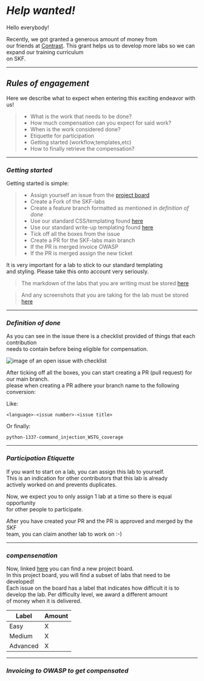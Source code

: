 # *Help wanted!*

Hello everybody!

Recently, we got granted a generous amount of money from  
our friends at [Contrast](https://www.contrastsecurity.com/). This grant
helps us to develop more labs so we can expand our training curriculum  
on SKF.

---

## *Rules of engagement*

Here we describe what to expect when entering this exciting endeavor with us!

> - What is the work that needs to be done?
> - How much compensation can you expect for said work?
> - When is the work considered done?
> - Etiquette for participation
> - Getting started (workflow,templates,etc)
> - How to finally retrieve the compensation?

---

### *Getting started*

Getting started is simple:

> - Assign yourself an issue from the [project board](https://github.com/blabla1337/skf-labs/projects/2)
> - Create a Fork of the SKF-labs
> - Create a feature branch formatted as mentioned in *definition of done*
> - Use our standard CSS/templating found [here](https://github.com/blabla1337/skf-labs/tree/master/lab-template)
> - Use our standard write-up templating found [here](https://github.com/blabla1337/skf-labs/blob/master/template.md)
> - Tick off all the boxes from the issue
> - Create a PR for the SKF-labs main branch
> - If the PR is merged invoice OWASP
> - If the PR is merged assign the new ticket

It is very important for a lab to stick to our standard templating  
and styling. Please take this onto account very seriously.  

>The markdown of the labs that you are writing must
 be stored [ here ](https://github.com/blabla1337/skf-labs/tree/master/md/Python)

>And any screenshots that you are taking for the lab must be stored [here](https://github.com/blabla1337/skf-labs/tree/master/.gitbook/assets)

---

### *Definition of done*

As you can see in the issue there is a checklist provided of things that each contribution  
needs to contain before being eligible for compensation.  

 ![image of an open issue with checklist](/assets/images/tux.png)

After ticking off all the boxes, you can start creating a PR (pull request) for our main branch.  
please when creating a PR adhere your branch name to the following conversion:

Like:

`
<language>-<issue number>-<issue title>
`

Or finally:

`
python-1337-command_injection_WSTG_coverage
`

---

### *Participation Etiquette*

If you want to start on a lab, you can assign this lab to yourself.  
This is an indication for other contributors that this lab is already  
actively worked on and prevents duplicates. 

Now, we expect you to only assign 1 lab at a time so there is equal opportunity  
for other people to participate. 

After you have created your PR and the PR is approved and merged by the SKF   
team, you can claim another lab to work on :-)

---

### *compensenation*

Now, linked [here](https://link) you can find a new project board.  
In this project board, you will find a subset of labs that need to be developed!  
Each issue on the board has a label that indicates how difficult it is to  
develop the lab. Per difficulty level, we award a different amount  
of money when it is delivered.

| Label    | Amount |
|----------|--------|
| Easy     | X      |
| Medium   | X      |
| Advanced | X      |

---

### *Invoicing to OWASP to get compensated*

